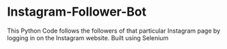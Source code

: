 # Instagram-Follower-Bot
This Python Code follows the followers of that particular Instagram page by logging in on the Instagram website. Built using Selenium
